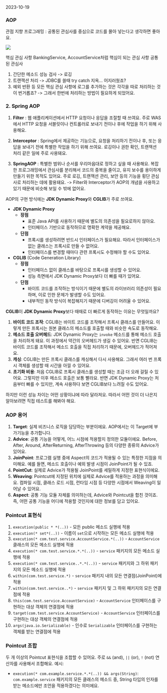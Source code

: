 2023-10-19
### AOP
관점 지향 프로그래밍 : 공통된 관심사를 중심으로 코드를 몰아 넣는다고 생각하면 좋아요.

![](https://i.imgur.com/kH6HwuB.jpg)

핵심 관심 사항
BankingService, AccountService처럼 핵심이 되는 관심 사항
공통된 관심사
1. 간단한 메소드 성능 검사 -> 로깅
2. 트랜잭션 처리 -> JDBC를 쓸때 try catch 지옥... 어지러웠죠?
3. 예외 반환 등
모든 핵심 관심 사항에 로그를 추가하는 것은 각각을 따로 처리하는 것이 번거롭죠?
-> 그래서 한번에 처리하는 방법이 필요하게 되었어요.
### 2. Spring AOP
1. **Filter** : 웹 애플리케이션에서 HTTP 요청이나 응답을 조절할 때 쓰여요. 주로 WAS에서 HTTP 요청을 서블릿이나 컨트롤러로 보내기 전이나 후에 작업을 하기 위해 사용해요.

3. **Interceptor** : Spring에서 제공하는 기능으로, 요청을 처리하기 전이나 후, 또는 응답을 보내기 전에 특별한 작업을 하기 위해 쓰여요. 로깅이나 권한 확인, 트랜잭션 처리 같은 일에 주로 사용돼요.

5. **SpringAOP** : 특별한 범위나 순서를 우리마음대로 정하고 싶을 때 사용해요. 복잡한 프로그래밍에서 관심사를 분리해서 코드의 중복을 줄이고, 유지 보수를 용이하게 만들기 위한 목적도 있어요. 주로 로깅, 트랜잭션 관리, 보안 등의 기능을 횡단 관심사로 처리하는 데에 활용돼요.
	-> Filter와 Interceptor가 AOP의 개념을 사용하고 있기 때문에 비슷해 보일 수 밖에 없어요.

AOP의 구현 방식에는 **JDK Dynamic Proxy**와 **CGLIB**가 주로 쓰여요.
- **JDK Dynamic Proxy**
    - **장점**
        - 표준 Java API를 사용하기 때문에 별도의 의존성을 필요로하지 않아요.
        - 인터페이스 기반으로 동작하므로 명확한 계약을 제공해요.
    - **단점**
        - 프록시를 생성하려면 반드시 인터페이스가 필요해요. 따라서 인터페이스가 없는 클래스는 프록시로 만들 수 없어요.
        - 인터페이스를 변경할 때마다 관련 프록시도 수정해야 할 수도 있어요.
- **CGLIB** (Code Generation Library)
    - **장점**
        - 인터페이스 없이 클래스를 바탕으로 프록시를 생성할 수 있어요.
        - 성능 측면에서 JDK Dynamic Proxy보다 더 빠를 때가 있어요.
    - **단점**
        - 바이트 코드를 조작하는 방식이기 때문에 별도의 라이브러리 의존성이 필요하며, 이로 인한 문제가 발생할 수도 있어요.
        - 내부적인 동작 방식이 복잡해지기 때문에 디버깅이 어려울 수 있어요.

**CGLIB**이 **JDK Dynamic Proxy**보다 때때로 더 빠르게 동작하는 이유는 무엇일까요?
1. **바이트 코드 조작**: CGLIB는 바이트 코드를 조작해서 프록시 클래스를 만들어요. 이렇게 만든 프록시는 원본 클래스의 메소드를 호출할 때와 비슷한 속도로 동작해요.
2. **메소드 호출 오버헤드**: JDK Dynamic Proxy는 `invoke` 메소드를 통해 메소드 호출을 처리하게 돼요. 이 과정에서 약간의 오버헤드가 생길 수 있어요. 반면 CGLIB는 바이트 코드를 조작해서 메소드 호출을 직접 처리하기 때문에, 오버헤드가 적어져요.
3. **캐싱**: CGLIB는 만든 프록시 클래스를 캐싱해서 다시 사용해요. 그래서 여러 번 프록시 객체를 생성할 때 시간을 아낄 수 있어요.
4. **초기화 비용**: 처음 CGLIB로 프록시 클래스를 생성할 때는 조금 더 오래 걸릴 수 있어요. 그렇지만 이후 메소드 호출은 보통 빨라요. 반면 JDK Dynamic Proxy는 처음부터 빠를 수 있지만, 계속 사용하다 보면 CGLIB보다 느려질 수도 있어요.

하지만 이런 성능 차이는 어떤 상황이냐에 따라 달라져요. 따라서 어떤 것이 더 나은지 알아보려면 직접 테스트를 해봐야 해요.

### AOP 용어
1. **Target**: 실제 비즈니스 로직을 담당하는 부분이에요. AOP에서는 이 Target에 부가기능을 추가합니다.
2. **Advice**: 공통 기능을 어떻게, 어느 시점에 적용할지 정의한 모듈이에요. Before, After, Around, AfterReturning, AfterThrowing 등의 다양한 종류의 Advice가 있어요.
3. **JoinPoint**: 프로그램 실행 중에 Aspect의 코드가 적용될 수 있는 특정한 지점을 의미해요. 예를 들면, 메소드 호출이나 예외 발생 시점이 JoinPoint가 될 수 있죠.
4. **PointCut**: 실제로 Advice가 적용될 JoinPoint를 세밀하게 지정한 표현식이에요.
5. **Weaving**: Pointcut에 지정된 위치에 실제로 Advice를 적용하는 과정을 의미해요. 컴파일 시점, 클래스 로드 시점, 런타임 시점 등 다양한 시점에서 Weaving이 일어날 수 있어요.
6. **Aspect**: 공통 기능 모듈 자체를 의미하는데, Advice와 Pointcut을 합친 것이죠. 즉, 어떤 공통 기능을 어디에 적용할 것인지에 대한 정보를 담고 있어요.
### Pointcut 표현식
1. `execution(public * *(..))` - 모든 public 메소드 실행에 적용
2. `execution(* set*(..))` - 이름이 `set`으로 시작하는 모든 메소드 실행에 적용
3. `execution(* com.test.service.AccountService.*(..))` - `AccountService` 클래스의 모든 메소드 실행에 적용
4. `execution(* com.test.service.*.*(..))` - `service` 패키지의 모든 메소드 실행에 적용
5. `execution(* com.test.service..*.*(..))` - `service` 패키지와 그 하위 패키지의 모든 메소드 실행에 적용
6. `within(com.test.service.*)` - `service` 패키지 내의 모든 연결점(JoinPoint)에 적용
7. `within(com.test.service..*)` - `service` 패키지 및 그 하위 패키지의 모든 연결점에 적용
8. `this(com.test.service.AccountService)` - `AccountService` 인터페이스를 구현하는 대상 객체의 연결점에 적용
9. `target(com.test.service.AccountService)` - `AccountService` 인터페이스를 구현하는 대상 객체의 연결점에 적용
10. `args(java.io.Serializable)` - 인수로 `Serializable` 인터페이스를 구현하는 객체를 받는 연결점에 적용

### Pointcut 조합
두 개 이상의 Pointcut 표현식을 조합할 수 있어요. 주로 `&&` (and), `||` (or), `!` (not) 연산자를 사용해서 조합해요.
예시:
- `execution(* com.example.service.*.*(..)) && args(String)`: `com.example.service` 패키지의 모든 클래스의 메소드 중, String 타입의 인자를 받는 메소드에만 조언을 적용하겠다는 의미에요.